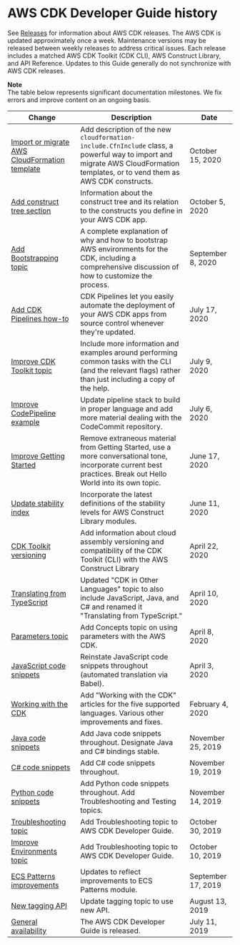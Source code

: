 # AWS CDK Developer Guide history<a name="doc-history"></a>

See [Releases](https://github.com/awslabs/aws-cdk/releases) for information about AWS CDK releases\. The AWS CDK is updated approximately once a week\. Maintenance versions may be released between weekly releases to address critical issues\. Each release includes a matched AWS CDK Toolkit \(CDK CLI\), AWS Construct Library, and API Reference\. Updates to this Guide generally do not synchronize with AWS CDK releases\.

**Note**  
The table below represents significant documentation milestones\. We fix errors and improve content on an ongoing basis\.

| Change | Description | Date | 
| --- |--- |--- |
| [Import or migrate AWS CloudFormation template](#doc-history) | Add description of the new `cloudformation-include.CfnInclude` class, a powerful way to import and migrate AWS CloudFormation templates, or to vend them as AWS CDK constructs\. | October 15, 2020 | 
| [Add construct tree section](#doc-history) | Information about the construct tree and its relation to the constructs you define in your AWS CDK app\. | October 5, 2020 | 
| [Add Bootstrapping topic](#doc-history) | A complete explanation of why and how to bootstrap AWS environments for the CDK, including a comprehensive discussion of how to customize the process\. | September 8, 2020 | 
| [Add CDK Pipelines how\-to](#doc-history) | CDK Pipelines let you easily automate the deployment of your AWS CDK apps from source control whenever they're updated\.  | July 17, 2020 | 
| [Improve CDK Toolkit topic](#doc-history) | Include more information and examples around performing common tasks with the CLI \(and the relevant flags\) rather than just including a copy of the help\. | July 9, 2020 | 
| [Improve CodePipeline example](#doc-history) | Update pipeline stack to build in proper language and add more material dealing with the CodeCommit repository\. | July 6, 2020 | 
| [Improve Getting Started](#doc-history) | Remove extraneous material from Getting Started, use a more conversational tone, incorporate current best practices\. Break out Hello World into its own topic\. | June 17, 2020 | 
| [Update stability index](#doc-history) | Incorporate the latest definitions of the stability levels for AWS Construct Library modules\. | June 11, 2020 | 
| [CDK Toolkit versioning](#doc-history) | Add information about cloud assembly versioning and compatibility of the CDK Toolkit \(CLI\) with the AWS Construct Library | April 22, 2020 | 
| [Translating from TypeScript](#doc-history) | Updated "CDK in Other Languages" topic to also include JavaScript, Java, and C\# and renamed it "Translating from TypeScript\." | April 10, 2020 | 
| [Parameters topic](#doc-history) | Add Concepts topic on using parameters with the AWS CDK\. | April 8, 2020 | 
| [JavaScript code snippets](#doc-history) | Reinstate JavaScript code snippets throughout \(automated translation via Babel\)\. | April 3, 2020 | 
| [Working with the CDK](#doc-history) | Add "Working with the CDK" articles for the five supported languages\. Various other improvements and fixes\. | February 4, 2020 | 
| [Java code snippets](#doc-history) | Add Java code snippets throughout\. Designate Java and C\# bindings stable\. | November 25, 2019 | 
| [C\# code snippets](#doc-history) | Add C\# code snippets throughout\. | November 19, 2019 | 
| [Python code snippets](#doc-history) | Add Python code snippets throughout\. Add Troubleshooting and Testing topics\. | November 14, 2019 | 
| [Troubleshooting topic](#doc-history) | Add Troubleshooting topic to AWS CDK Developer Guide\. | October 30, 2019 | 
| [Improve Environments topic](#doc-history) | Add Troubleshooting topic to AWS CDK Developer Guide\. | October 10, 2019 | 
| [ECS Patterns improvements](#doc-history) | Updates to reflect improvements to ECS Patterns module\. | September 17, 2019 | 
| [New tagging API](#doc-history) | Update tagging topic to use new API\. | August 13, 2019 | 
| [General availability](#doc-history) | The AWS CDK Developer Guide is released\. | July 11, 2019 | 